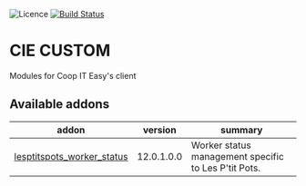 ![Licence](https://img.shields.io/badge/licence-AGPL--3-blue.svg)
[![Build Status](https://travis-ci.com/coopiteasy/cie-custom.svg?branch=12.0)](https://travis-ci.com/coopiteasy/cie-custom?branch=12.0)

# CIE CUSTOM

Modules for Coop IT Easy's client

<!-- prettier-ignore-start -->
[//]: # (addons)

Available addons
----------------
addon | version | summary
--- | --- | ---
[lesptitspots_worker_status](lesptitspots_worker_status/) | 12.0.1.0.0 | Worker status management specific to Les P'tit Pots.

[//]: # (end addons)
<!-- prettier-ignore-end -->
